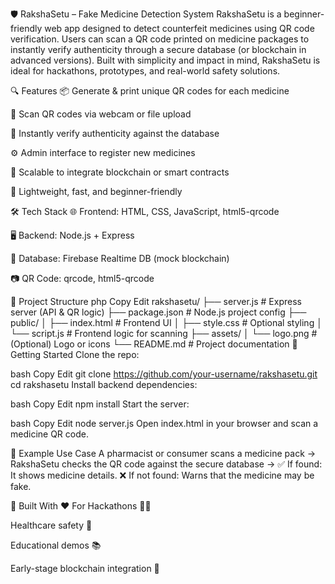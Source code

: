 🛡️ RakshaSetu – Fake Medicine Detection System
RakshaSetu is a beginner-friendly web app designed to detect counterfeit medicines using QR code verification. Users can scan a QR code printed on medicine packages to instantly verify authenticity through a secure database (or blockchain in advanced versions). Built with simplicity and impact in mind, RakshaSetu is ideal for hackathons, prototypes, and real-world safety solutions.

🔍 Features
📦 Generate & print unique QR codes for each medicine

📱 Scan QR codes via webcam or file upload

💊 Instantly verify authenticity against the database

⚙️ Admin interface to register new medicines

🧠 Scalable to integrate blockchain or smart contracts

🪪 Lightweight, fast, and beginner-friendly

🛠️ Tech Stack
🌐 Frontend: HTML, CSS, JavaScript, html5-qrcode

🖥️ Backend: Node.js + Express

🧰 Database: Firebase Realtime DB (mock blockchain)

📷 QR Code: qrcode, html5-qrcode

📁 Project Structure
php
Copy
Edit
rakshasetu/
├── server.js              # Express server (API & QR logic)
├── package.json           # Node.js project config
├── public/
│   ├── index.html         # Frontend UI
│   ├── style.css          # Optional styling
│   └── script.js          # Frontend logic for scanning
├── assets/
│   └── logo.png           # (Optional) Logo or icons
└── README.md              # Project documentation
🚀 Getting Started
Clone the repo:

bash
Copy
Edit
git clone https://github.com/your-username/rakshasetu.git
cd rakshasetu
Install backend dependencies:

bash
Copy
Edit
npm install
Start the server:

bash
Copy
Edit
node server.js
Open index.html in your browser and scan a medicine QR code.

🧪 Example Use Case
A pharmacist or consumer scans a medicine pack →
RakshaSetu checks the QR code against the secure database →
✅ If found: It shows medicine details.
❌ If not found: Warns that the medicine may be fake.

🙌 Built With ❤️ For
Hackathons 👨‍💻

Healthcare safety 🏥

Educational demos 📚

Early-stage blockchain integration 🚀
